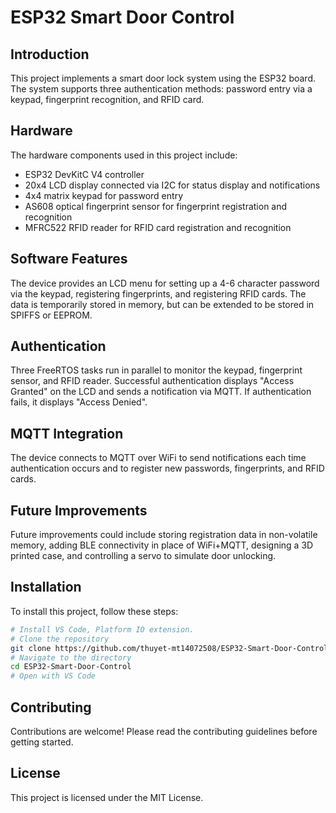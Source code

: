 # ESP32 Smart Door Control

## Introduction

This project implements a smart door lock system using the ESP32 board. The system supports three authentication methods: password entry via a keypad, fingerprint recognition, and RFID card.

## Hardware

The hardware components used in this project include:

- ESP32 DevKitC V4 controller
- 20x4 LCD display connected via I2C for status display and notifications
- 4x4 matrix keypad for password entry
- AS608 optical fingerprint sensor for fingerprint registration and recognition
- MFRC522 RFID reader for RFID card registration and recognition

## Software Features

The device provides an LCD menu for setting up a 4-6 character password via the keypad, registering fingerprints, and registering RFID cards. The data is temporarily stored in memory, but can be extended to be stored in SPIFFS or EEPROM.

## Authentication

Three FreeRTOS tasks run in parallel to monitor the keypad, fingerprint sensor, and RFID reader. Successful authentication displays "Access Granted" on the LCD and sends a notification via MQTT. If authentication fails, it displays "Access Denied".

## MQTT Integration

The device connects to MQTT over WiFi to send notifications each time authentication occurs and to register new passwords, fingerprints, and RFID cards.

## Future Improvements

Future improvements could include storing registration data in non-volatile memory, adding BLE connectivity in place of WiFi+MQTT, designing a 3D printed case, and controlling a servo to simulate door unlocking.

## Installation

To install this project, follow these steps:

```bash
# Install VS Code, Platform IO extension.
# Clone the repository
git clone https://github.com/thuyet-mt14072508/ESP32-Smart-Door-Control.git
# Navigate to the directory
cd ESP32-Smart-Door-Control
# Open with VS Code
```


## Contributing
Contributions are welcome! Please read the contributing guidelines before getting started.

## License
This project is licensed under the MIT License.
